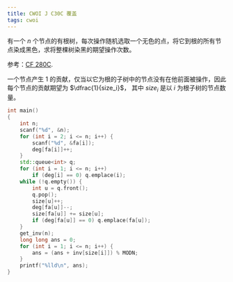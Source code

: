 ```yaml
---
title: CWOI J C30C 覆盖
tags: cwoi
---
```


有一个 $n$ 个节点的有根树，每次操作随机选取一个无色的点，将它到根的所有节点染成黑色，求将整棵树染黑的期望操作次数。

参考：[CF 280C](https://codeforces.com/problemset/problem/280/C).

一个节点产生 $1$ 的贡献，仅当以它为根的子树中的节点没有在他前面被操作，因此每个节点的贡献期望为 $\dfrac{1}{size_i}$，
其中 $size_i$ 是以 $i$ 为根子树的节点数量。

```cpp
int main()
{
    int n;
    scanf("%d", &n);
    for (int i = 2; i <= n; i++) {
        scanf("%d", &fa[i]);
        deg[fa[i]]++;
    }
    std::queue<int> q;
    for (int i = 1; i <= n; i++)
        if (deg[i] == 0) q.emplace(i);
    while (!q.empty()) {
        int u = q.front();
        q.pop();
        size[u]++;
        deg[fa[u]]--;
        size[fa[u]] += size[u];
        if (deg[fa[u]] == 0) q.emplace(fa[u]);
    }
    get_inv(n);
    long long ans = 0;
    for (int i = 1; i <= n; i++) {
        ans = (ans + inv[size[i]]) % MODN;
    }
    printf("%lld\n", ans);
}
```
